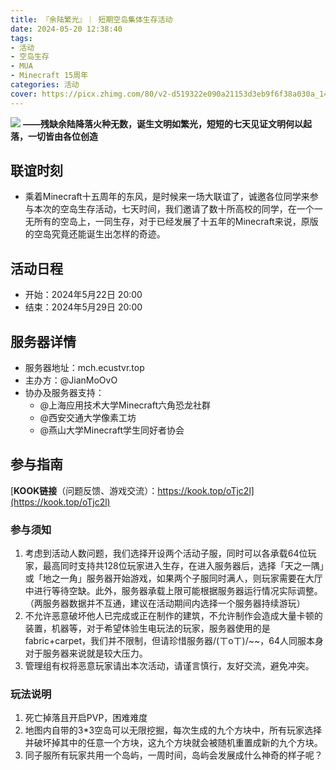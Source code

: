 ```yaml
---
title: 『余陆繁光』｜ 短期空岛集体生存活动
date: 2024-05-20 12:38:40
tags: 
- 活动
- 空岛生存
- MUA
- Minecraft 15周年
categories: 活动
cover: https://picx.zhimg.com/80/v2-d519322e090a21153d3eb9f6f38a030a_1440w.png
---
```

![](https://picx.zhimg.com/80/v2-d519322e090a21153d3eb9f6f38a030a_1440w.png)
**——残缺余陆降落火种无数，诞生文明如繁光，短短的七天见证文明何以起落，一切皆由各位创造**

## 联谊时刻
- 乘着Minecraft十五周年的东风，是时候来一场大联谊了，诚邀各位同学来参与本次的空岛生存活动，七天时间，我们邀请了数十所高校的同学，在一个一无所有的空岛上，一同生存，对于已经发展了十五年的Minecraft来说，原版的空岛究竟还能诞生出怎样的奇迹。

## 活动日程
- 开始：2024年5月22日 20:00
- 结束：2024年5月29日 20:00

## 服务器详情
- 服务器地址：mch.ecustvr.top
- 主办方：@JianMoOvO
- 协办及服务器支持：
  - @上海应用技术大学Minecraft六角恐龙社群
  - @西安交通大学像素工坊
  - @燕山大学Minecraft学生同好者协会

## 参与指南
[**KOOK链接**（问题反馈、游戏交流）：https://kook.top/oTjc2l](https://kook.top/oTjc2l)

### 参与须知
1. 考虑到活动人数问题，我们选择开设两个活动子服，同时可以各承载64位玩家，最高同时支持共128位玩家进入生存，在进入服务器后，选择「天之一隅」或「地之一角」服务器开始游戏，如果两个子服同时满人，则玩家需要在大厅中进行等待空缺。此外，服务器承载上限可能根据服务器运行情况实际调整。（两服务器数据并不互通，建议在活动期间内选择一个服务器持续游玩）
2. 不允许恶意破坏他人已完成或正在制作的建筑，不允许制作会造成大量卡顿的装置，机器等，对于希望体验生电玩法的玩家，服务器使用的是fabric+carpet，我们并不限制，但请珍惜服务器/(ㄒoㄒ)/~~，64人同服本身对于服务器来说就是较大压力。
3. 管理组有权将恶意玩家请出本次活动，请谨言慎行，友好交流，避免冲突。

### 玩法说明
1. 死亡掉落且开启PVP，困难难度
2. 地图内自带的3*3空岛可以无限挖掘，每次生成的九个方块中，所有玩家选择并破坏掉其中的任意一个方块，这九个方块就会被随机重置成新的九个方块。
3. 同子服所有玩家共用一个岛屿，一周时间，岛屿会发展成什么神奇的样子呢？
